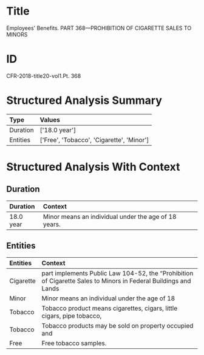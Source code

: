 # Title

 Employees' Benefits. PART 368—PROHIBITION OF CIGARETTE SALES TO MINORS


# ID

 CFR-2018-title20-vol1.Pt. 368


# Structured Analysis Summary

| Type     | Values                                    |
|:---------|:------------------------------------------|
| Duration | ['18.0 year']                             |
| Entities | ['Free', 'Tobacco', 'Cigarette', 'Minor'] |


# Structured Analysis With Context

 


## Duration

| Duration   | Context                                              |
|:-----------|:-----------------------------------------------------|
| 18.0 year  | Minor means an individual under the age of 18 years. |


## Entities

| Entities   | Context                                                                                                               |
|:-----------|:----------------------------------------------------------------------------------------------------------------------|
| Cigarette  | part implements Public Law 104-52, the &#8220;Prohibition of Cigarette Sales to Minors in Federal Buildings and Lands |
| Minor      | Minor means an individual under the age of 18                                                                         |
| Tobacco    | Tobacco product means cigarettes, cigars, little cigars, pipe tobacco,                                                |
| Tobacco    | Tobacco products may be sold on property occupied and                                                                 |
| Free       | Free  tobacco samples.                                                                                                |



